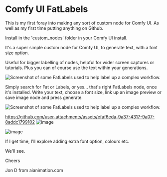 # Comfy UI FatLabels

This is my first foray into making any sort of custom node for Comfy UI. As well as my first time putting anything on Github.

Install in the 'custom_nodes' folder in your Comfy UI install.

It's a super simple custom node for Comfy UI, to generate text, with a font size option. 

Useful for bigger labelling of nodes, helpful for wider screen captures or tutorials. Plus you can of course use the text within your generations.

![Screenshot of some FatLabels used to help label up a complex workflow.](https://aianimation.com/wp-content/uploads/2023/10/example-of-titles.jpg)

Simply search for Fat or Labels, or yes... that's right  FatLabels node, once it's installed. Write your text, choose a font size, link up an image preview or save image node and press generate.

![Screenshot of some FatLabels used to help label up a complex workflow.](https://aianimation.com/wp-content/uploads/2023/10/FatLabels-for-Comfy-UI-image-.jpg)



https://github.com/user-attachments/assets/efaf6eda-9a37-4317-9a07-8addc1799102
![image](https://github.com/user-attachments/assets/5d7e834a-b311-4d2b-a786-64232d6d3e30)


![image](https://github.com/user-attachments/assets/abd4416c-c1a7-40b6-a7e5-75d4bf35e66c)

If I get time, I'll explore adding extra font option, colours etc.

We'll see.

Cheers

Jon D
from aianimation.com

